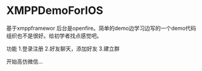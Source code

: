 # XMPPDemoForIOS
基于xmppframewor 后台是openfire。简单的demo边学习边写的一个demo代码组织也不是很好。给初学者找点感觉吧。

功能
1.登录注册
2.好友聊天，添加好友
3.建立群

开始高仿微信...

